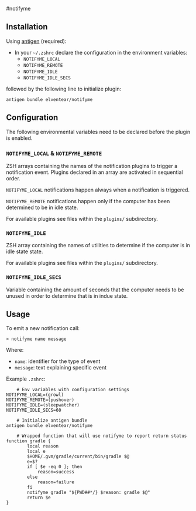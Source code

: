 #notifyme

## Installation

Using [antigen](https://github.com/zsh-users/antigen) (required):

* In your `~/.zshrc` declare the configuration in the environment variables:
	* `NOTIFYME_LOCAL`
	* `NOTIFYME_REMOTE`
	* `NOTIFYME_IDLE`
	* `NOTIFYME_IDLE_SECS`

followed by the following line to initialize plugin:
	
    antigen bundle elventear/notifyme

## Configuration

The following environmental variables need to be declared before the plugin is enabled. 

### `NOTIFYME_LOCAL` & `NOTIFYME_REMOTE`

ZSH arrays containing the names of the notification plugins to trigger a notification event. Plugins declared in an array are activated in sequential order.
 
`NOTIFYME_LOCAL` notifications happen always when a notification is triggered.

`NOTIFYME_REMOTE` notifications happen only if the computer has been determined to be in idle state. 

For available plugins see files within the `plugins/` subdirectory.

### `NOTIFYME_IDLE`

ZSH array containing the names of utilities to determine if the computer is in idle state state. 

For available plugins see files within the `plugins/` subdirectory.

### `NOTIFYME_IDLE_SECS`

Variable containing the amount of seconds that the computer needs to be unused in order to determine that is in indue state.


## Usage

To emit a new notification call:

    > notifyme name message 

Where:

* `name`: identifier for the type of event
* `message`: text explaining specific event 

Example `.zshrc`:
        
        # Env variables with configuration settings	
	NOTIFYME_LOCAL=(growl)
	NOTIFYME_REMOTE=(pushover)
	NOTIFYME_IDLE=(sleepwatcher)
	NOTIFYME_IDLE_SECS=60
	
        # Initialize antigen bundle
	antigen bundle elventear/notifyme

        # Wrapped function that will use notifyme to report return status	
	function gradle {
    	    local reason
    	    local e
    	    $HOME/.gvm/gradle/current/bin/gradle $@ 
    	    e=$?
    	    if [ $e -eq 0 ]; then 
            	reason=success
    	    else
            	reason=failure
    	    fi
    	    notifyme gradle "${PWD##*/} $reason: gradle $@"
    	    return $e
	}	
